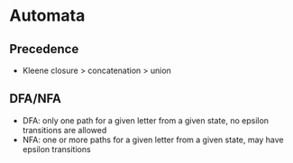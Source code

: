 # Automata

## Precedence

- Kleene closure > concatenation > union

## DFA/NFA

- DFA: only one path for a given letter from a given state, no epsilon transitions are allowed
- NFA: one or more paths for a given letter from a given state, may have epsilon transitions